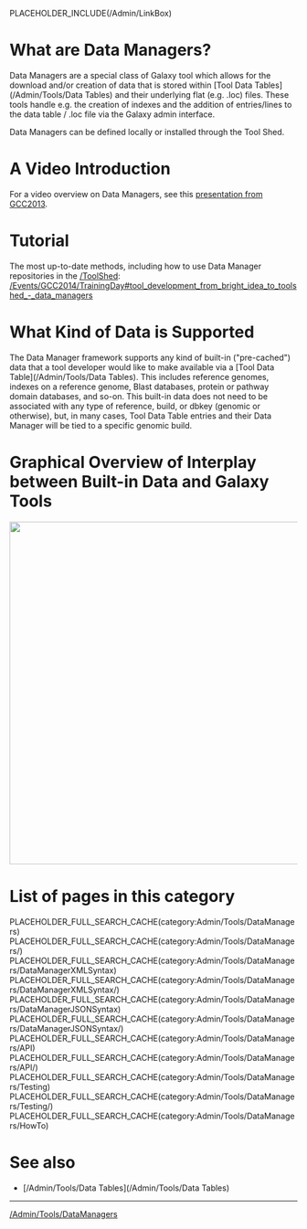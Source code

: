 
PLACEHOLDER_INCLUDE(/Admin/LinkBox)

# What are Data Managers?

Data Managers are a special class of Galaxy tool which allows for the download and/or creation of data that is stored within [Tool Data Tables](/Admin/Tools/Data Tables) and their underlying flat (e.g. .loc) files. These tools handle e.g. the creation of indexes and the addition of entries/lines to the data table / .loc file via the Galaxy admin interface. 

Data Managers can be defined locally or installed through the Tool Shed.

# A Video Introduction

For a video overview on Data Managers, see this [presentation from GCC2013](http://vimeo.com/74265510).

# Tutorial

The most up-to-date methods, including how to use Data Manager repositories in the [/ToolShed](/ToolShed): [/Events/GCC2014/TrainingDay#tool_development_from_bright_idea_to_toolshed_-_data_managers](/Events/GCC2014/TrainingDay#tool_development_from_bright_idea_to_toolshed_-_data_managers)

# What Kind of Data is Supported

The Data Manager framework supports any kind of built-in ("pre-cached") data that a tool developer would like to make available via a [Tool Data Table](/Admin/Tools/Data Tables). This includes reference genomes, indexes on a reference genome, Blast databases, protein or pathway domain databases, and so-on. This built-in data does not need to be associated with any type of reference, build, or dbkey (genomic or otherwise), but, in many cases, Tool Data Table entries and their Data Manager will be tied to a specific genomic build.

# Graphical Overview of Interplay between Built-in Data and Galaxy Tools

<a href='/attachment:data_managers_figure_S1_schematic_overview.png'><img src='/data_managers_figure_S1_schematic_overview.png' alt='' width=600 /></a> 

# List of pages in this category

PLACEHOLDER_FULL_SEARCH_CACHE(category:Admin/Tools/DataManagers)
PLACEHOLDER_FULL_SEARCH_CACHE(category:Admin/Tools/DataManagers/)
PLACEHOLDER_FULL_SEARCH_CACHE(category:Admin/Tools/DataManagers/DataManagerXMLSyntax)
PLACEHOLDER_FULL_SEARCH_CACHE(category:Admin/Tools/DataManagers/DataManagerXMLSyntax/)
PLACEHOLDER_FULL_SEARCH_CACHE(category:Admin/Tools/DataManagers/DataManagerJSONSyntax)
PLACEHOLDER_FULL_SEARCH_CACHE(category:Admin/Tools/DataManagers/DataManagerJSONSyntax/)
PLACEHOLDER_FULL_SEARCH_CACHE(category:Admin/Tools/DataManagers/API)
PLACEHOLDER_FULL_SEARCH_CACHE(category:Admin/Tools/DataManagers/API/)
PLACEHOLDER_FULL_SEARCH_CACHE(category:Admin/Tools/DataManagers/Testing)
PLACEHOLDER_FULL_SEARCH_CACHE(category:Admin/Tools/DataManagers/Testing/)
PLACEHOLDER_FULL_SEARCH_CACHE(category:Admin/Tools/DataManagers/HowTo)

# See also

* [/Admin/Tools/Data Tables](/Admin/Tools/Data Tables)

---

[/Admin/Tools/DataManagers](/Admin/Tools/DataManagers)
